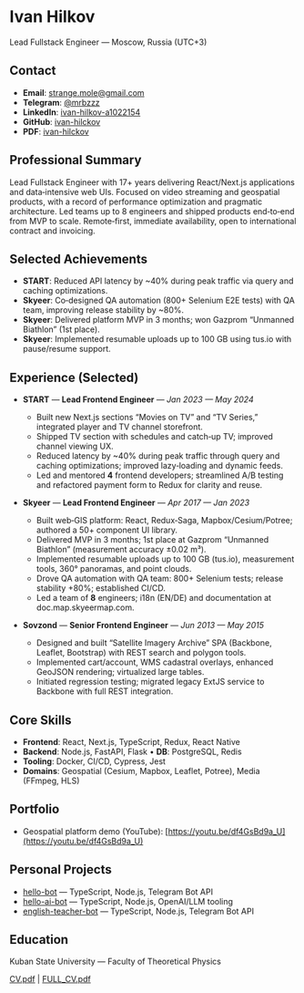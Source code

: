 # Ivan Hilkov

Lead Fullstack Engineer — Moscow, Russia (UTC+3)

## Contact

- **Email**: [strange.mole@gmail.com](mailto:strange.mole@gmail.com)
- **Telegram**: [@mrbzzz](https://t.me/mrbzzz)
- **LinkedIn**: [ivan-hilkov-a1022154](https://www.linkedin.com/in/ivan-hilkov-a1022154/)
- **GitHub**: [ivan-hilckov](https://github.com/ivan-hilckov)
- **PDF**: [ivan-hilckov](https://github.com/ivan-hilckov)

## Professional Summary

Lead Fullstack Engineer with 17+ years delivering React/Next.js applications and data‑intensive web UIs. Focused on video streaming and geospatial products, with a record of performance optimization and pragmatic architecture. Led teams up to 8 engineers and shipped products end‑to‑end from MVP to scale. Remote‑first, immediate availability, open to international contract and invoicing.

## Selected Achievements

- **START**: Reduced API latency by ~40% during peak traffic via query and caching optimizations.
- **Skyeer**: Co‑designed QA automation (800+ Selenium E2E tests) with QA team, improving release stability by ~80%.
- **Skyeer**: Delivered platform MVP in 3 months; won Gazprom “Unmanned Biathlon” (1st place).
- **Skyeer**: Implemented resumable uploads up to 100 GB using tus.io with pause/resume support.

## Experience (Selected)

- **START** — **Lead Frontend Engineer** — _Jan 2023 — May 2024_

  - Built new Next.js sections “Movies on TV” and “TV Series,” integrated player and TV channel storefront.
  - Shipped TV section with schedules and catch‑up TV; improved channel viewing UX.
  - Reduced latency by ~40% during peak traffic through query and caching optimizations; improved lazy‑loading and dynamic feeds.
  - Led and mentored **4** frontend developers; streamlined A/B testing and refactored payment form to Redux for clarity and reuse.

- **Skyeer** — **Lead Frontend Engineer** — _Apr 2017 — Jan 2023_

  - Built web‑GIS platform: React, Redux‑Saga, Mapbox/Cesium/Potree; authored a 50+ component UI library.
  - Delivered MVP in 3 months; 1st place at Gazprom “Unmanned Biathlon” (measurement accuracy ±0.02 m³).
  - Implemented resumable uploads up to 100 GB (tus.io), measurement tools, 360° panoramas, and point clouds.
  - Drove QA automation with QA team: 800+ Selenium tests; release stability +80%; established CI/CD.
  - Led a team of **8** engineers; i18n (EN/DE) and documentation at doc.map.skyeermap.com.

- **Sovzond** — **Senior Frontend Engineer** — _Jun 2013 — May 2015_
  - Designed and built “Satellite Imagery Archive” SPA (Backbone, Leaflet, Bootstrap) with REST search and polygon tools.
  - Implemented cart/account, WMS cadastral overlays, enhanced GeoJSON rendering; virtualized large tables.
  - Initiated regression testing; migrated legacy ExtJS service to Backbone with full REST integration.

## Core Skills

- **Frontend**: React, Next.js, TypeScript, Redux, React Native
- **Backend**: Node.js, FastAPI, Flask • **DB**: PostgreSQL, Redis
- **Tooling**: Docker, CI/CD, Cypress, Jest
- **Domains**: Geospatial (Cesium, Mapbox, Leaflet, Potree), Media (FFmpeg, HLS)

## Portfolio

- Geospatial platform demo (YouTube): [https://youtu.be/df4GsBd9a_U](https://youtu.be/df4GsBd9a_U)

## Personal Projects

- [hello-bot](https://github.com/ivan-hilckov/hello-bot) — TypeScript, Node.js, Telegram Bot API
- [hello-ai-bot](https://github.com/ivan-hilckov/hello-ai-bot) — TypeScript, Node.js, OpenAI/LLM tooling
- [english-teacher-bot](https://github.com/ivan-hilckov/english-teacher-bot) — TypeScript, Node.js, Telegram Bot API

## Education

Kuban State University — Faculty of Theoretical Physics

[CV.pdf](https://github.com/ivan-hilckov/ivan-hilckov/raw/main/CV.pdf) | [FULL_CV.pdf](https://github.com/ivan-hilckov/ivan-hilckov/raw/main/CV_FULL.pdf)
